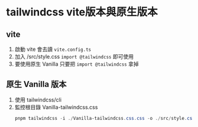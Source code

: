 # tailwindcss vite版本與原生版本

## vite

1. 啟動 vite 會去讀 `vite.config.ts`
2. 加入 /src/style.css `import @tailwindcss` 即可使用
3. 要使用原生 Vanilla 只要把 `import @tailwindcss` 拿掉

## 原生 Vanilla 版本

1. 使用 tailwindcss/cli
2. 監控根目錄 Vanilla-tailwindcss.css
	```Powershell
	pnpm tailwindcss -i ./Vanilla-tailwindcss.css.css -o ./src/style.css --watch
	```
